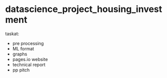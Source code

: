 # datascience_project_housing_investment

taskat: 
 - pre processing
 - ML format
 - graphs
 - pages.io website
 - technical report
 - pp pitch
